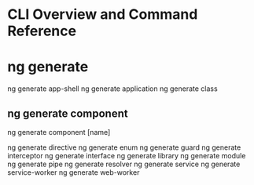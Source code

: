 # CLI Overview and Command Reference

# ng generate

ng generate app-shell
ng generate application
ng generate class
## ng generate component

ng generate component [name]

    
ng generate directive
ng generate enum
ng generate guard
ng generate interceptor
ng generate interface
ng generate library
ng generate module
ng generate pipe
ng generate resolver
ng generate service
ng generate service-worker
ng generate web-worker